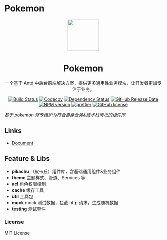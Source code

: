 # Pokemon

<p align="center">
  <a href="https://1ziton.github.io/pokemon">
    <img width="100" src="https://1ziton.github.io/pokemon/assets/img/logo.png">
  </a>
</p>

<h1 align="center">
Pokemon
</h1>

<div align="center">

一个基于 Antd 中后台前端解决方案，提供更多通用性业务模块，让开发者更加专注于业务。

[![Build Status](https://img.shields.io/travis/1ziton/pokemon/master.svg?style=flat-square)](https://travis-ci.org/1ziton/pokemon)
[![Codecov](https://img.shields.io/codecov/c/github/1ziton/pokemon.svg?style=flat-square)](https://codecov.io/gh/1ziton/pokemon)
[![Dependency Status](https://david-dm.org/1ziton/pokemon/status.svg?style=flat-square)](https://david-dm.org/1ziton/pokemon)
[![GitHub Release Date](https://img.shields.io/github/release-date/1ziton/pokemon.svg?style=flat-square)](https://github.com/1ziton/pokemon/releases)
[![NPM version](https://img.shields.io/npm/v/pokemon.svg?style=flat-square)](https://www.npmjs.com/package/@pokemon/pikachu)
[![prettier](https://img.shields.io/badge/code_style-prettier-ff69b4.svg?style=flat-square)](https://prettier.io/)
[![GitHub license](https://img.shields.io/github/license/mashape/apistatus.svg?style=flat-square)](https://github.com/1ziton/pokemon/blob/master/LICENSE)

</div>

_基于 [pokemon](https://github.com/ng-alain/pokemon) 修改维护为符合自身业务&技术栈情况的组件库_

## Links

- [Document](http://1ziton.github.io/pokemon)

## Feature & Libs

- **pikachu** （皮卡丘）组件库，含基础通用组件&业务组件
- **theme** 主题样式、管道、Services 等
- **acl** 角色权限控制
- **cache** 缓存工具
- **util** 工具包
- **mock** mock 测试数据，拦截 http 请求，生成随机数据
- **testing** 测试套件

### License

MIT License
